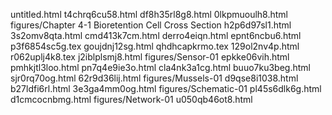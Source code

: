 untitled.html
t4chrq6cu58.html
df8h35rl8g8.html
0lkpmuoulh8.html
figures/Chapter 4-1 Bioretention Cell Cross Section
h2p6d97sl1.html
3s2omv8qta.html
cmd413k7cm.html
derro4eiqn.html
epnt6ncbu6.html
p3f6854sc5g.tex
goujdnj12sg.html
qhdhcapkrmo.tex
129ol2nv4p.html
r062uplj4k8.tex
j2iblplsmj8.html
figures/Sensor-01
epkke06vih.html
pmhkjtl3loo.html
pn7q4e9ie3o.html
cla4nk3a1cg.html
buuo7ku3beg.html
sjr0rq70og.html
62r9d36lij.html
figures/Mussels-01
d9qse8i1038.html
b27ldfi6rl.html
3e3ga4mm0og.html
figures/Schematic-01
pl45s6dlk6g.html
d1cmcocnbmg.html
figures/Network-01
u050qb46ot8.html